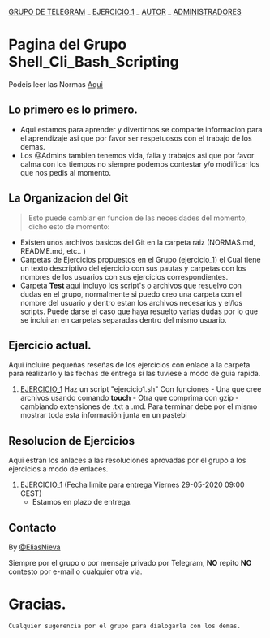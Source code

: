 [GRUPO DE TELEGRAM](https://t.me/shell_cli_bash_scripting) _ [EJERCICIO_1](ejercicio_1/EJERCICIO_1.md) _ [AUTOR](about.md) _ [ADMINISTRADORES](administradores.md) 
# Pagina del Grupo Shell_Cli_Bash_Scripting

Podeis leer las Normas [Aqui](NORMAS.md)

## Lo primero es lo primero.

 - Aqui estamos para aprender y divertirnos se comparte informacion para el aprendizaje asi que por favor ser respetuosos con el trabajo de los demas.
 - Los @Admins tambien tenemos vida, falia y trabajos asi que por favor calma con los tiempos no siempre podemos contestar y/o modificar los que nos pedis al momento.

## La Organizacion del **Git**

> Esto puede cambiar en funcion de las necesidades del momento, dicho esto de momento:

- Existen unos archivos basicos del Git en la carpeta raiz (NORMAS.md, README.md, etc.. )
- Carpetas de Ejercicios propuestos en el Grupo (ejercicio_1) el Cual tiene un texto descriptivo del ejercicio con sus pautas y carpetas con los nombres de los usuarios con sus ejercicios correspondientes.
- Carpeta **Test** aqui incluyo los script's o archivos que resuelvo con dudas en el grupo, normalmente si puedo creo una carpeta con el nombre del usuario y dentro estan los archivos necesarios y el/los scripts.
Puede darse el caso que haya resuelto varias dudas por lo que se incluiran en carpetas separadas dentro del mismo usuario.

## Ejercicio actual.
Aqui incluire pequeñas reseñas de los ejercicios con enlace a la carpeta para realizarlo y las fechas de entrega si las tuviese a modo de guia rapida.

 1. [EJERCICIO_1](ejercicio_1/EJERCICIO_1.md)
	Haz un script "ejercicio1.sh"
        Con funciones
         - Una que cree archivos usando comando **touch**
         - Otra que comprima con gzip 
         - cambiando extensiones de .txt a .md.
	Para terminar debe por el mismo mostrar toda esta información junta en un pastebi

## Resolucion de Ejercicios
Aqui estran los anlaces a las resoluciones aprovadas por el grupo a los ejercicios a modo de enlaces.

 1. EJERCICIO_1 (Fecha limite para entrega Viernes 29-05-2020 09:00 CEST)
	- Estamos en plazo de entrega.

## Contacto

By [@EliasNieva](about.md)

Siempre por el grupo o por mensaje privado por Telegram, **NO** repito **NO** contesto por e-mail o cualquier otra via.

# Gracias.

````
Cualquier sugerencia por el grupo para dialogarla con los demas.
````

